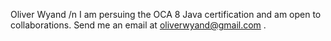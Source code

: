 Oliver Wyand /n
I am persuing the OCA 8 Java certification and am open to collaborations. 
Send me an email at oliverwyand@gmail.com .

<!---
owyand/owyand is a ✨ special ✨ repository because its `README.md` (this file) appears on your GitHub profile.
You can click the Preview link to take a look at your changes.
--->
